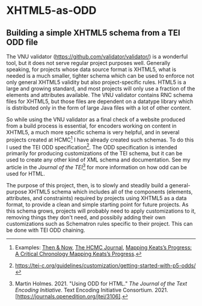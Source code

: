 # XHTML5-as-ODD
## Building a simple XHTML5 schema from a TEI ODD file

The VNU validator (https://github.com/validator/validator/) is a wonderful tool, but it does not serve regular project purposes well. Generally speaking, for projects whose data source format is XHTML5, what is needed is a much smaller, tighter schema which can be used to enforce not only general XHTML5 validity but also project-specific rules. HTML5 is a large and growing standard, and most projects will only use a fraction of the elements and attributes available. The VNU validator contains RNC schema files for XHTML5, but those files are dependent on a datatype library which is distributed only in the form of large Java files with a lot of other content. 

So while using the VNU validator as a final check of a website produced from a build process is essential, for encoders working on content in XHTML5, a much more specific schema is very helpful, and in several projects created at HCMC[^1] I have already created such schemas. To do this I used the TEI ODD specification[^2]. The ODD specification is intended primarily for producing customizations of the TEI schema, but it can be used to create any other kind of XML schema and documentation. See my article in the *Journal of the TEI*[^3] for more information on how odd can be used for HTML.

The purpose of this project, then, is to slowly and steadily build a general-purpose XHTML5 schema which includes all of the components (elements, attributes, and constraints) required by projects using XHTML5 as a data format, to provide a clean and simple starting point for future projects. As this schema grows, projects will probably need to apply customizations to it, removing things they don't need, and possibily adding their own customizations such as Schematron rules specific to their project. This can be done with TEI ODD chaining.


[^1]: Examples: [Then & Now](https://eb11.uvic.ca/), [The HCMC Journal](https://hcmc.uvic.ca/journal/public/), [Mapping Keats’s Progress: A Critical Chronology
Mapping Keats’s Progress](https://johnkeats.uvic.ca).
[^2]: https://tei-c.org/guidelines/customization/getting-started-with-p5-odds/
[^3]: Martin Holmes. 2021. "Using ODD for HTML." *The Journal of the Text Encoding Initiative*. Text Encoding Initiative Consortium. 2021. [https://journals.openedition.org/jtei/3106]. 